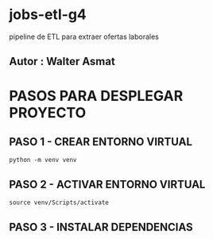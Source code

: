 # jobs-etl-g4
pipeline de ETL para extraer ofertas laborales
## Autor : Walter Asmat
# PASOS PARA DESPLEGAR PROYECTO
## PASO 1 - CREAR ENTORNO VIRTUAL


```
python -m venv venv
```


## PASO 2 - ACTIVAR ENTORNO VIRTUAL


```
source venv/Scripts/activate
```


## PASO 3 - INSTALAR DEPENDENCIAS
